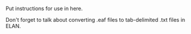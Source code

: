 Put instructions for use in here.

Don't forget to talk about converting .eaf files to tab-delimited .txt files in ELAN.